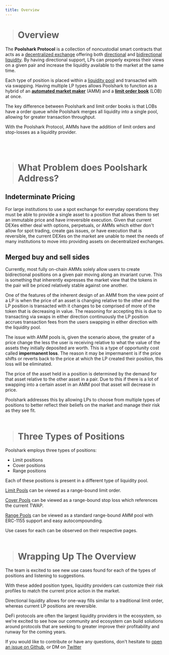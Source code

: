 ```yaml
---
title: Overview
---
```

># Overview

The **Poolshark Protocol** is a collection of noncustodial smart contracts that acts as a [decentralized exchange](glossary/##DEX) offering both [directional](glossary/##directional-automated-market-maker) and [bidirectional liquidity](glossary/##bidirectional-automated-market-maker). By having directional support, LPs can properly express their views on a given pair and increase the liquidity available to the market at the same time.  

Each type of position is placed within a [liquidity pool](glossary/liquidity-pool) and transacted with via swapping. Having multiple LP types allows Poolshark to function as a hybrid of an [**automated market maker**](glossary/##automated-market-maker) (AMM) and a [**limit order book**](glossary/##limit-order-book) (LOB) at once.

The key difference between Poolshark and limit order books is that LOBs have a order queue while Poolshark merges all liquidity into a single pool, allowing for greater transaction throughput.

With the Poolshark Protocol, AMMs have the addition of limit orders and stop-losses as a liquidity provider.

<!-- [picture here difference between BDAMM and DAMM] -->
<br/><br/>
># **What Problem does Poolshark Address?**

## **Indeterminate Pricing**

For large institutions to use a spot exchange for everyday operations they must be able to provide a single asset to a position that allows them to set an immutable price and have irreversible execution. Given that current DEXes either deal with options, perpetuals, or AMMs which either don't allow for spot trading, create gas issues, or have execution that is reversible, the current DEXes on the market are unable to meet the needs of many institutions to move into providing assets on decentralized exchanges.

## **Merged buy and sell sides**

Currently, most fully on-chain AMMs solely allow users to create bidirectional positions on a given pair moving along an invariant curve. This is something that inherently expresses the market view that the tokens in the pair will be priced relatively stable against one another.

One of the features of the inherent design of an AMM from the view point of a LP is when the price of an asset is changing relative to the other and the LP position is transacted with it changes to be comprised of more of the token that is decreasing in value. The reasoning for accepting this is due to transacting via swaps in either direction continuously the LP position accrues transaction fees from the users swapping in either direction with the liquidity pool.

The issue with AMM pools is, given the scenario above, the greater of a price change the less the user is receiving relative to what the value of the assets they initially deposited are worth. This is a type of opportunity cost called **impermanent loss**. The reason it may be impermanent is if the price shifts or reverts back to the price at which the LP created their position, this loss will be eliminated. 

The price of the asset held in a position is determined by the demand for that asset relative to the other asset in a pair. Due to this if there is a lot of swapping into a certain asset in an AMM pool that asset will decrease in price.

Poolshark addresses this by allowing LPs to choose from multiple types of positions to better reflect their beliefs on the market and manage their risk as they see fit.
<br/><br/>
># **Three Types of Positions**

Poolshark employs three types of positions:

- Limit positions
- Cover positions
- Range positions

Each of these positions is present in a different type of liquidity pool.

[Limit Pools](limit-pools) can be viewed as a range-bound limit order.

[Cover Pools](cover-pools) can be viewed as a range-bound stop loss which references the current TWAP.

[Range Pools](range-pools) can be viewed as a standard range-bound AMM pool with ERC-1155 support and easy autocompounding.

Use cases for each can be observed on their respective pages.
<br/><br/>
># **Wrapping Up The Overview**

The team is excited to see new use cases found for each of the types of positions and listening to suggestions. 

With these added position types, liquidity providers can customize their risk profiles to match the current price action in the market.

Directional liquidity</em> allows for one-way fills similar to a traditional limit order, whereas current LP positions are reversible.

DeFi protocols are often the largest liquidity providers in the ecosystem, so we're excited to see how our community and ecosystem can build solutions around protocols that are seeking to greater improve their profitability and runway for the coming years.

If you would like to contribute or have any questions, don't hesitate to [open an issue on Github](https://github.com/poolsharks-protocol/docs/issues), or DM on [Twitter](https://twitter.com/PoolsharkLabs)

<br/><br/><br/>
